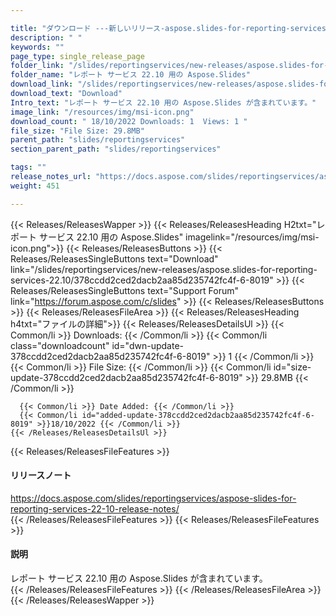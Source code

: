 ```yaml
---

title: "ダウンロード ---新しいリリース-aspose.slides-for-reporting-services-22.10"
description: " "
keywords: ""
page_type: single_release_page
folder_link: "/slides/reportingservices/new-releases/aspose.slides-for-reporting-services-22.10/"
folder_name: "レポート サービス 22.10 用の Aspose.Slides"
download_link: "/slides/reportingservices/new-releases/aspose.slides-for-reporting-services-22.10/378ccdd2ced2dacb2aa85d235742fc4f-6-8019"
download_text: "Download"
Intro_text: "レポート サービス 22.10 用の Aspose.Slides が含まれています。"
image_link: "/resources/img/msi-icon.png"
download_count: " 18/10/2022 Downloads: 1  Views: 1 "
file_size: "File Size: 29.8MB"
parent_path: "slides/reportingservices"
section_parent_path: "slides/reportingservices"

tags: ""
release_notes_url: "https://docs.aspose.com/slides/reportingservices/aspose-slides-for-reporting-services-22-10-release-notes/"
weight: 451

---
```


{{< Releases/ReleasesWapper >}}
  {{< Releases/ReleasesHeading H2txt="レポート サービス 22.10 用の Aspose.Slides" imagelink="/resources/img/msi-icon.png">}}
  {{< Releases/ReleasesButtons >}}
    {{< Releases/ReleasesSingleButtons text="Download" link="/slides/reportingservices/new-releases/aspose.slides-for-reporting-services-22.10/378ccdd2ced2dacb2aa85d235742fc4f-6-8019" >}}
    {{< Releases/ReleasesSingleButtons text="Support Forum" link="https://forum.aspose.com/c/slides" >}}
  {{< Releases/ReleasesButtons >}}
  {{< Releases/ReleasesFileArea >}}
    {{< Releases/ReleasesHeading h4txt="ファイルの詳細">}}
    {{< Releases/ReleasesDetailsUl >}}
      {{< Common/li >}} Downloads: {{< /Common/li >}}
      {{< Common/li class="downloadcount" id="dwn-update-378ccdd2ced2dacb2aa85d235742fc4f-6-8019" >}} 1 {{< /Common/li >}}
      {{< Common/li >}} File Size: {{< /Common/li >}}
      {{< Common/li id="size-update-378ccdd2ced2dacb2aa85d235742fc4f-6-8019" >}} 29.8MB {{< /Common/li >}}

      {{< Common/li >}} Date Added: {{< /Common/li >}}
      {{< Common/li id="added-update-378ccdd2ced2dacb2aa85d235742fc4f-6-8019" >}}18/10/2022 {{< /Common/li >}}
    {{< /Releases/ReleasesDetailsUl >}}

  {{< Releases/ReleasesFileFeatures >}}
      <h4>リリースノート</h4><div><a href='https://docs.aspose.com/slides/reportingservices/aspose-slides-for-reporting-services-22-10-release-notes/'>https://docs.aspose.com/slides/reportingservices/aspose-slides-for-reporting-services-22-10-release-notes/</a></div>
  {{< /Releases/ReleasesFileFeatures >}}
  {{< Releases/ReleasesFileFeatures >}}
      <h4>説明</h4><div class="HTMLDescription">レポート サービス 22.10 用の Aspose.Slides が含まれています。</div>
  {{< /Releases/ReleasesFileFeatures >}}
 {{< /Releases/ReleasesFileArea >}}
{{< /Releases/ReleasesWapper >}}



